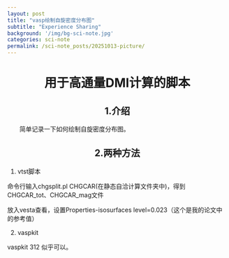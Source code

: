 ```yaml
---
layout: post
title: "vasp绘制自旋密度分布图"
subtitle: "Experience Sharing"
background: '/img/bg-sci-note.jpg'
categories: sci-note
permalink: /sci-note_posts/20251013-picture/
---
```


# <center>用于高通量DMI计算的脚本</center>

## <center>1.介绍</center>
<p>
　　简单记录一下如何绘制自旋密度分布图。
</p>

## <center>2.两种方法</center>

1. vtst脚本

命令行输入chgsplit.pl CHGCAR(在静态自洽计算文件夹中)，得到CHGCAR_tot、CHGCAR_mag文件

放入vesta查看，设置Properties-isosurfaces level=0.023（这个是我的论文中的参考值）

2. vaspkit

vaspkit 312 似乎可以。